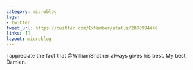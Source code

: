 ```yaml
---
category: microblog
tags:
- twitter
tweet_url: https://twitter.com/ExMember/status/2880994446
links: []
layout: microblog
---
```

I appreciate the fact that @WilliamShatner always gives his best. My best, Damien.
